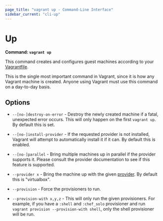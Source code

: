 ```yaml
---
page_title: "vagrant up - Command-Line Interface"
sidebar_current: "cli-up"
---
```


# Up

**Command: `vagrant up`**

This command creates and configures guest machines according to your
[Vagrantfile](/v2/vagrantfile/index.html).

This is the single most important command in Vagrant, since it is how
any Vagrant machine is created. Anyone using Vagrant must use this command
on a day-to-day basis.

## Options

* `--[no-]destroy-on-error` - Destroy the newly created machine if a fatal,
  unexpected error occurs. This will only happen on the first `vagrant up`.
  By default this is set.

* `--[no-]install-provider` - If the requested provider is not installed,
  Vagrant will attempt to automatically install it if it can. By default this
  is enabled.

* `--[no-]parallel` - Bring multiple machines up in parallel if the provider
  supports it. Please consult the provider documentation to see if this feature
  is supported.

* `--provider x` - Bring the machine up with the given
  [provider](/v2/providers/index.html). By default this is "virtualbox".

* `--provision` - Force the provisioners to run.

* `--provision-with x,y,z` - This will only run the given provisioners. For
  example, if you have a `:shell` and `:chef_solo` provisioner and run
  `vagrant provision --provision-with shell`, only the shell provisioner will
  be run.
